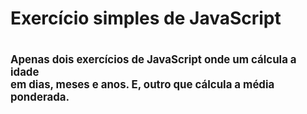 <h1>Exercício simples de JavaScript<h1>

<p style="font-size: 60%">Apenas dois exercícios de JavaScript onde um cálcula a idade<br>
em dias, meses e anos. E, outro que cálcula a média ponderada.</p>